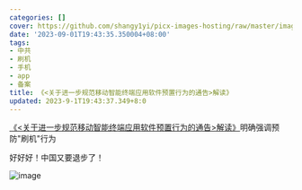 ```yaml
---
categories: []
cover: https://github.com/shangy1yi/picx-images-hosting/raw/master/image.2w647all8rs0.webp
date: '2023-09-01T19:43:35.350004+08:00'
tags:
- 中共
- 刷机
- 手机
- app
- 备案
title: 《<关于进一步规范移动智能终端应用软件预置行为的通告>解读》
updated: 2023-9-1T19:43:37.349+8:0
---
```

[《<关于进一步规范移动智能终端应用软件预置行为的通告>解读》](https://www.gov.cn/zhengce/2022-12/15/content_5732078.htm)明确强调预防"刷机"行为

好好好！中国又要退步了！


<img src="https://github.com/shangy1yi/picx-images-hosting/raw/master/image.2w647all8rs0.webp" alt="image" />
